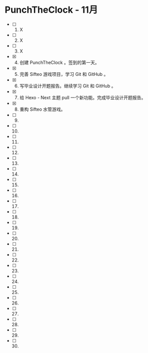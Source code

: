 # PunchTheClock - 11月

- [ ] 1. X
- [ ] 2. X
- [ ] 3. X
- [x] 4. 创建 PunchTheClock 。签到的第一天。
- [x] 5. 完善 Sifteo 游戏项目，学习 Git 和 GitHub 。
- [x] 6. 写毕业设计开题报告。继续学习 Git 和 GitHub 。
- [x] 7. ​给 Hexo - Next 主题 pull 一个新功能。完成毕业设计开题报告。
- [x] 8. 重构 Sifteo 水管游戏。
- [ ] 9. ​
- [ ] 10.
- [ ] 11. ​
- [ ] 12. ​
- [ ] 13. ​
- [ ] 14. ​
- [ ] 15. ​
- [ ] 16.  ​
- [ ] 17.
- [ ] 18.
- [ ] 19.
- [ ] 20. ​
- [ ] 21. ​
- [ ] 22.
- [ ] 23. ​
- [ ] 24. ​
- [ ] 25.  ​
- [ ] 26. ​
- [ ] 27. ​
- [ ] 28. ​
- [ ] 29. ​
- [ ] 30. ​​



